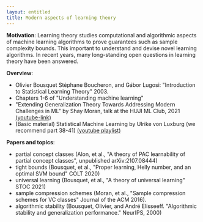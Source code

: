 ```yaml
---
layout: entitled
title: Modern aspects of learning theory
---
```


**Motivation**: Learning theory studies computational and algorithmic aspects of machine learning algorithms to prove guarantees such as sample complexity bounds. This important to understand and devise novel learning algorithms. In recent years, many long-standing open questions in learning theory have been answered.

**Overview**:

- Olivier Bousquet Stéphane Boucheron, and Gábor Lugosi: "Introduction to Statistical Learning Theory" 2003.
- Chapters 1-6 of "Understanding machine learning"
- "Extending Generalization Theory Towards Addressing Modern Challenges in ML" by Shay Moran, talk at the HUJI ML Club, 2021 [(youtube-link)](https://www.youtube.com/watch?v=E6Umv6XBJck)
- (Basic material) Statistical Machine Learning by Ulrike von Luxburg (we recommend part 38-41) [(youtube playlist)](https://www.youtube.com/playlist?list=PL05umP7R6ij2XCvrRzLokX6EoHWaGA2cC)

**Papers and topics**:

- partial concept classes (Alon, et al., "A theory of PAC learnability of partial concept classes", unpublished arXiv:2107.08444)
- tight bounds (Bousquet, et al., "Proper learning, Helly number, and an optimal SVM bound" COLT 2020)
- universal learning (Bousquet, et al., "A theory of universal learning" STOC 2021)
- sample compression schemes (Moran, et al., "Sample compression schemes for VC classes" Journal of the ACM 2016).
- algorithmic stability (Bousquet, Olivier, and André Elisseeff. "Algorithmic stability and generalization performance." NeurIPS, 2000) 
